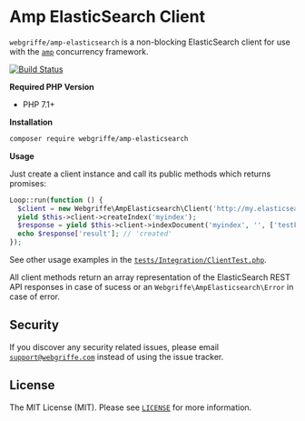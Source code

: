 # Amp ElasticSearch Client

`webgriffe/amp-elasticsearch` is a non-blocking ElasticSearch client for use with the [`amp`](https://github.com/amphp/amp)
concurrency framework.

[![Build Status](https://travis-ci.org/webgriffe/amp-elasticsearch.svg?branch=master)](https://travis-ci.org/webgriffe/amp-elasticsearch)

**Required PHP Version**

- PHP 7.1+

**Installation**

```bash
composer require webgriffe/amp-elasticsearch
```

**Usage**

Just create a client instance and call its public methods which returns promises:

```php
Loop::run(function () {
  $client = new Webgriffe\AmpElasticsearch\Client('http://my.elasticsearch.test:9200');
  yield $this->client->createIndex('myindex');
  $response = yield $this->client->indexDocument('myindex', '', ['testField' => 'abc']);
  echo $response['result']; // 'created'
});
```

See other usage examples in the [`tests/Integration/ClientTest.php`](./tests/Integration/ClientTest.php).

All client methods return an array representation of the ElasticSearch REST API responses in case of sucess or an `Webgriffe\AmpElasticsearch\Error` in case of error.

## Security

If you discover any security related issues, please email [`support@webgriffe.com`](mailto:support@webgriffe.com) instead of using the issue tracker.

## License

The MIT License (MIT). Please see [`LICENSE`](./LICENSE) for more information.
